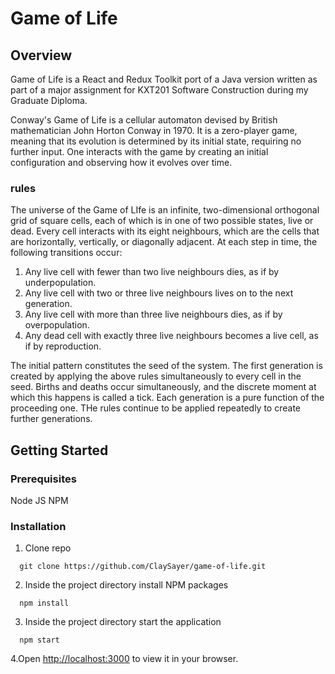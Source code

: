 # Game of Life

## Overview

Game of Life is a React and Redux Toolkit port of a Java version written as part of a major assignment for KXT201 Software Construction during my Graduate Diploma.

Conway's Game of Life is a cellular automaton devised by British mathematician John Horton Conway in 1970. It is a zero-player game, meaning that its evolution is determined by its initial state, requiring no further input. One interacts with the game by creating an initial configuration and observing how it evolves over time.

### rules

The universe of the Game of LIfe is an infinite, two-dimensional orthogonal grid of square cells, each of which is in one of two possible states, live or dead. Every cell interacts with its eight neighbours, which are the cells that are horizontally, vertically, or diagonally adjacent. At each step in time, the following transitions occur:

1. Any live cell with fewer than two live neighbours dies, as if by underpopulation.
2. Any live cell with two or three live neighbours lives on to the next generation.
3. Any live cell with more than three live neighbours dies, as if by overpopulation.
4. Any dead cell with exactly three live neighbours becomes a live cell, as if by reproduction.

The initial pattern constitutes the seed of the system. The first generation is created by applying the above rules simultaneously to every cell in the seed. Births and deaths occur simultaneously, and the discrete moment at which this happens is called a tick. Each generation is a pure function of the proceeding one. THe rules continue to be applied repeatedly to create further generations.

## Getting Started

### Prerequisites

Node JS
NPM

### Installation

1. Clone repo

```
  git clone https://github.com/ClaySayer/game-of-life.git
```

2. Inside the project directory install NPM packages

```
  npm install
```

3. Inside the project directory start the application

```
  npm start
```

4.Open [http://localhost:3000](http://localhost:3000) to view it in your browser.
